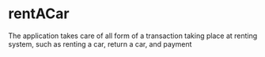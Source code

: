# rentACar
The application takes care of all form of a transaction taking place at renting system, such as renting a car, return a car, and payment
